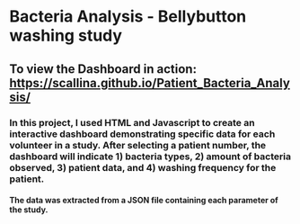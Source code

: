 # Bacteria Analysis - Bellybutton washing study

## To view the Dashboard in action: https://scallina.github.io/Patient_Bacteria_Analysis/ 

### In this project, I used HTML and Javascript to create an interactive dashboard demonstrating specific data for each volunteer in a study. After selecting a patient number, the dashboard will indicate 1) bacteria types, 2) amount of bacteria observed, 3) patient data, and 4) washing frequency for the patient. 

#### The data was extracted from a JSON file containing each parameter of the study. 
